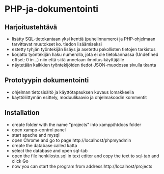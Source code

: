 # PHP-ja-dokumentointi

## Harjoitustehtävä
- lisätty SQL-tietokantaan yksi kenttä (puhelinnumero) ja PHP-ohjelmaan tarvittavat muutokset ko. tiedon lisäämiseksi
- estetty tyhjän työntekijän lisäys ja asetettu pakollisten tietojen tarkistus
- korjattu työntekijän haku numerolla, jota ei ole tietokannassa (Undefined offset: 0 in...) niin että siitä annetaan ilmoitus käyttäjälle
- näytetään kaikkien työntekijöiden tiedot JSON-muodossa sivulla tkanta

## Prototyypin dokumentointi
- ohjelman tietosisältö ja käyttötapauksen kuvaus lomakkeella 
- käyttöliittymän esittely, moduulikaavio ja ohjelmakoodin kommentit

## Installation
- create folder with the name "projects" into xampp\htdocs folder
- open xampp-control panel
- start apache and mysql
- open Chrome and go to page http://localhost/phpmyadmin
- create the database called katta
- select the database and open sql-tab
- open the file henkilosto.sql in text editor and copy the text to sql-tab and click Go
- now you can start the program from address http://localhost/projects
